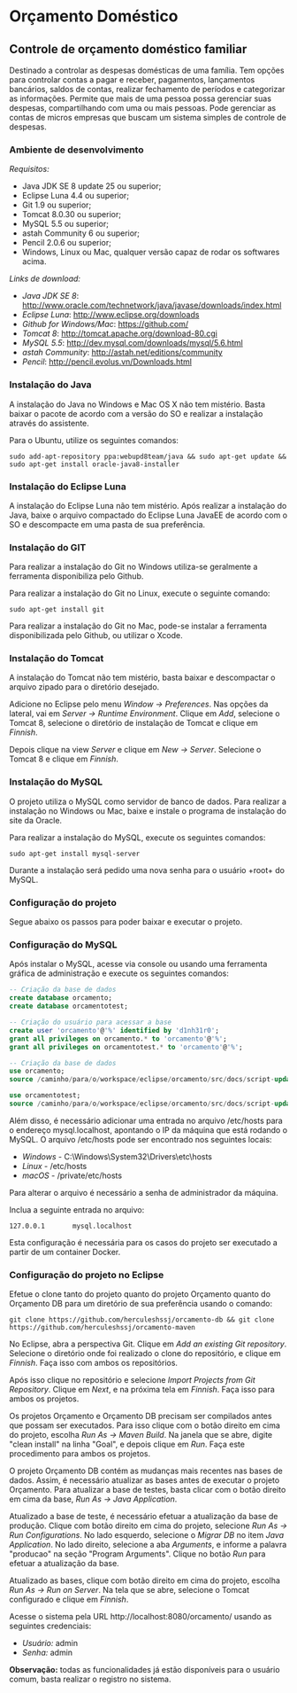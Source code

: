 Orçamento Doméstico
===================

Controle de orçamento doméstico familiar
-----------------------------------------

Destinado a controlar as despesas domésticas de uma família. Tem opções para controlar contas a pagar e receber, pagamentos, lançamentos bancários, saldos de contas, realizar fechamento de períodos e categorizar as informações. Permite que mais de uma pessoa possa gerenciar suas despesas, compartilhando com uma ou mais pessoas. Pode gerenciar as contas de micros empresas que buscam um sistema simples de controle de despesas.

### Ambiente de desenvolvimento

*Requisitos:*

* Java JDK SE 8 update 25 ou superior;
* Eclipse Luna 4.4 ou superior;
* Git 1.9 ou superior;
* Tomcat 8.0.30 ou superior;
* MySQL 5.5 ou superior;
* astah Community 6 ou superior;
* Pencil 2.0.6 ou superior;
* Windows, Linux ou Mac, qualquer versão capaz de rodar os softwares acima.

*Links de download:*

* *Java JDK SE 8*: http://www.oracle.com/technetwork/java/javase/downloads/index.html
* *Eclipse Luna*: http://www.eclipse.org/downloads
* *Github for Windows/Mac*: https://github.com/ 
* *Tomcat 8*: http://tomcat.apache.org/download-80.cgi
* *MySQL 5.5*: http://dev.mysql.com/downloads/mysql/5.6.html
* *astah Community*: http://astah.net/editions/community
* *Pencil*: http://pencil.evolus.vn/Downloads.html

### Instalação do Java

A instalação do Java no Windows e Mac OS X não tem mistério. Basta baixar o pacote de acordo com a versão do SO e realizar a instalação através do assistente.

Para o Ubuntu, utilize os seguintes comandos:

``
sudo add-apt-repository ppa:webupd8team/java && sudo apt-get update && sudo apt-get install oracle-java8-installer
``

### Instalação do Eclipse Luna

A instalação do Eclipse Luna não tem mistério. Após realizar a instalação do Java, baixe o arquivo compactado do Eclipse Luna JavaEE de acordo com o SO e descompacte em uma pasta de sua preferência.

### Instalação do GIT

Para realizar a instalação do Git no Windows utiliza-se geralmente a ferramenta disponibiliza pelo Github.

Para realizar a instalação do Git no Linux, execute o seguinte comando:

``
sudo apt-get install git
``

Para realizar a instalação do Git no Mac, pode-se instalar a ferramenta disponibilizada pelo Github, ou utilizar o Xcode.

### Instalação do Tomcat

A instalação do Tomcat não tem mistério, basta baixar e descompactar o arquivo zipado para o diretório desejado.

Adicione no Eclipse pelo menu *Window -> Preferences*. Nas opções da lateral, vai em *Server -> Runtime Environment*. Clique em *Add*, selecione o Tomcat 8, selecione o diretório de instalação de Tomcat e clique em *Finnish*.

Depois clique na view *Server* e clique em *New -> Server*. Selecione o Tomcat 8 e clique em *Finnish*.

### Instalação do MySQL

O projeto utiliza o MySQL como servidor de banco de dados. Para realizar a instalação no Windows ou Mac, baixe e instale o programa de instalação do site da Oracle.

Para realizar a instalação do MySQL, execute os seguintes comandos:

``
sudo apt-get install mysql-server
``

Durante a instalação será pedido uma nova senha para o usuário +root+ do MySQL.

### Configuração do projeto

Segue abaixo os passos para poder baixar e executar o projeto.

### Configuração do MySQL

Após instalar o MySQL, acesse via console ou usando uma ferramenta gráfica de administração e execute os seguintes comandos:

```sql
-- Criação da base de dados
create database orcamento;
create database orcamentotest;

-- Criação do usuário para acessar a base
create user 'orcamento'@'%' identified by 'd1nh31r0';
grant all privileges on orcamento.* to 'orcamento'@'%';
grant all privileges on orcamentotest.* to 'orcamento'@'%';

-- Criação da base de dados
use orcamento;
source /caminho/para/o/workspace/eclipse/orcamento/src/docs/script-update-all-db.sql;

use orcamentotest;
source /caminho/para/o/workspace/eclipse/orcamento/src/docs/script-update-all-db.sql;
```

Além disso, é necessário adicionar uma entrada no arquivo /etc/hosts para o endereço mysql.localhost, apontando o IP da máquina que está rodando o MySQL. O arquivo /etc/hosts pode ser encontrado nos seguintes locais:

* *Windows* - C:\Windows\System32\Drivers\etc\hosts
* *Linux* - /etc/hosts
* *macOS* - /private/etc/hosts

Para alterar o arquivo é necessário a senha de administrador da máquina. 

Inclua a seguinte entrada no arquivo:

```
127.0.0.1		mysql.localhost
``` 

Esta configuração é necessária para os casos do projeto ser executado a partir de um container Docker.

### Configuração do projeto no Eclipse

Efetue o clone tanto do projeto quanto do projeto Orçamento quanto do Orçamento DB para um diretório de sua preferência usando o comando:

``
git clone https://github.com/herculeshssj/orcamento-db && git clone https://github.com/herculeshssj/orcamento-maven
``

No Eclipse, abra a perspectiva Git. Clique em *Add an existing Git repository*. Selecione o diretório onde foi realizado o clone do repositório, e clique em *Finnish*. Faça isso com ambos os repositórios.

Após isso clique no repositório e selecione *Import Projects from Git Repository*. Clique em *Next*, e na próxima tela em *Finnish*. Faça isso para ambos os projetos.

Os projetos Orçamento e Orçamento DB precisam ser compilados antes que possam ser executados. Para isso clique com o botão direito em cima do projeto, escolha *Run As -> Maven Build*. Na janela que se abre, digite "clean install" na linha "Goal", e depois clique em *Run*. Faça este procedimento para ambos os projetos.

O projeto Orçamento DB contém as mudanças mais recentes nas bases de dados. Assim, é necessário atualizar as bases antes de executar o projeto Orçamento. Para atualizar a base de testes, basta clicar com o botão direito em cima da base, *Run As -> Java Application*. 

Atualizado a base de teste, é necessário efetuar a atualização da base de produção. Clique com botão direito em cima do projeto, selecione *Run As -> Run Configurations*. No lado esquerdo, selecione o *Migrar DB* no item *Java Application*. No lado direito, selecione a aba *Arguments*, e informe a palavra "producao" na seção "Program Arguments". Clique no botão *Run* para efetuar a atualização da base.

Atualizado as bases, clique com botão direito em cima do projeto, escolha *Run As -> Run on Server*. Na tela que se abre, selecione o Tomcat configurado e clique em *Finnish*.

Acesse o sistema pela URL http://localhost:8080/orcamento/ usando as seguintes credenciais:

* *Usuário:* admin
* *Senha:* admin

**Observação:** todas as funcionalidades já estão disponíveis para o usuário comum, basta realizar o registro no sistema.
